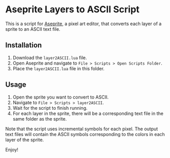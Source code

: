 # Aseprite Layers to ASCII Script

This is a script for [Aseprite](https://www.aseprite.org/), a pixel art editor, that converts each layer of a sprite to an ASCII text file.

## Installation

1. Download the `layer2ASCII.lua` file.
2. Open Aseprite and navigate to `File > Scripts > Open Scripts Folder`.
3. Place the `layer2ASCII.lua` file in this folder.

## Usage

1. Open the sprite you want to convert to ASCII.
2. Navigate to `File > Scripts > layer2ASCII`.
3. Wait for the script to finish running.
4. For each layer in the sprite, there will be a corresponding text file in the same folder as the sprite.

Note that the script uses incremental symbols for each pixel. The output text files will contain the ASCII symbols corresponding to the colors in each layer of the sprite.

Enjoy!
